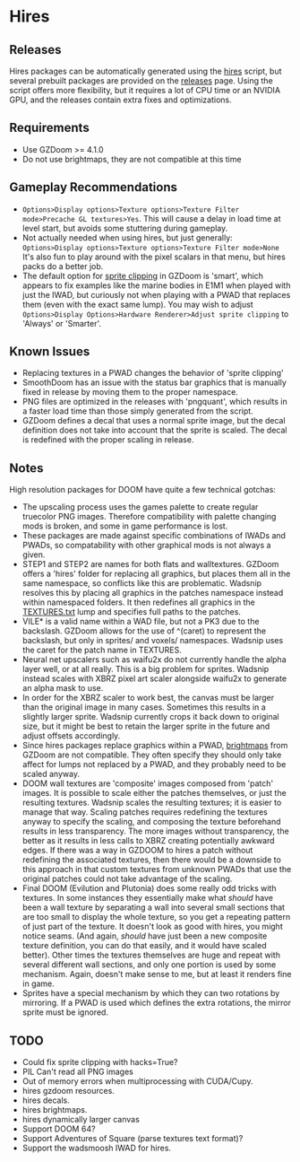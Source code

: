 # Hires

## Releases
Hires packages can be automatically generated using the [hires](hires.py) script, but several prebuilt packages are provided on the [releases](https://github.com/kcghost/wadsnip/releases) page.
Using the script offers more flexibility, but it requires a lot of CPU time or an NVIDIA GPU, and the releases contain extra fixes and optimizations.

## Requirements
* Use GZDoom >= 4.1.0
* Do not use brightmaps, they are not compatible at this time

## Gameplay Recommendations
* `Options>Display options>Texture options>Texture Filter mode>Precache GL textures>Yes`. This will cause a delay in load time at level start, but avoids some stuttering during gameplay.
* Not actually needed when using hires, but just generally: `Options>Display options>Texture options>Texture Filter mode>None`
It's also fun to play around with the pixel scalars in that menu, but hires packs do a better job.
* The default option for [sprite clipping](https://zdoom.org/wiki/OpenGL_options) in GZDoom is 'smart', which appears to fix examples like the marine bodies in E1M1 when played with just the IWAD, but curiously not when playing with a PWAD that replaces them (even with the exact same lump). You may wish to adjust `Options>Display Options>Hardware Renderer>Adjust sprite clipping` to 'Always' or 'Smarter'.

## Known Issues
* Replacing textures in a PWAD changes the behavior of 'sprite clipping'
* SmoothDoom has an issue with the status bar graphics that is manually fixed in release by moving them to the proper namespace.
* PNG files are optimized in the releases with 'pngquant', which results in a faster load time than those simply generated from the script.
* GZDoom defines a decal that uses a normal sprite image, but the decal definition does not take into account that the sprite is scaled. The decal is redefined with the proper scaling in release.

## Notes
High resolution packages for DOOM have quite a few technical gotchas:
* The upscaling process uses the games palette to create regular truecolor PNG images. Therefore compatibility with palette changing mods is broken, and some in game performance is lost.
* These packages are made against specific combinations of IWADs and PWADs, so compatability with other graphical mods is not always a given.
* STEP1 and STEP2 are names for both flats and walltextures. GZDoom offers a 'hires' folder for replacing all graphics, but places them all in the same namespace, so conflicts like this are problematic. Wadsnip resolves this by placing all graphics in the patches namespace instead within namespaced folders. It then redefines all graphics in the [TEXTURES.txt](https://zdoom.org/wiki/TEXTURES) lump and specifies full paths to the patches.
* VILE\* is a valid name within a WAD file, but not a PK3 due to the backslash. GZDoom allows for the use of ^(caret) to represent the backslash, but only in sprites/ and voxels/ namespaces. Wadsnip uses the caret for the patch name in TEXTURES.
* Neural net upscalers such as waifu2x do not currently handle the alpha layer well, or at all really. This is a big problem for sprites. Wadsnip instead scales with XBRZ pixel art scaler alongside waifu2x to generate an alpha mask to use.
* In order for the XBRZ scaler to work best, the canvas must be larger than the original image in many cases. Sometimes this results in a slightly larger sprite. Wadsnip currently crops it back down to original size, but it might be best to retain the larger sprite in the future and adjust offsets accordingly.
* Since hires packages replace graphics within a PWAD, [brightmaps](https://zdoom.org/wiki/GLDEFS#Brightmaps) from GZDoom are not compatible. They often specify they should only take affect for lumps not replaced by a PWAD, and they probably need to be scaled anyway.
* DOOM wall textures are 'composite' images composed from 'patch' images. It is possible to scale either the patches themselves, or just the resulting textures. Wadsnip scales the resulting textures; it is easier to manage that way. Scaling patches requires redefining the textures anyway to specify the scaling, and composing the texture beforehand results in less transparency. The more images without transparency, the better as it results in less calls to XBRZ creating potentially awkward edges. If there was a way in GZDOOM to hires a patch without redefining the associated textures, then there would be a downside to this approach in that custom textures from unknown PWADs that use the original patches could not take advantage of the scaling.
* Final DOOM (Evilution and Plutonia) does some really odd tricks with textures. In some instances they essentially make what *should* have been a wall texture by separating a wall into several small sections that are too small to display the whole texture, so you get a repeating pattern of just part of the texture. It doesn't look as good with hires, you might notice seams. (And again, *should* have just been a new composite texture definition, you can do that easily, and it would have scaled better). Other times the textures themselves are huge and repeat with several different wall sections, and only one portion is used by some mechanism. Again, doesn't make sense to me, but at least it renders fine in game.
* Sprites have a special mechanism by which they can two rotations by mirroring. If a PWAD is used which defines the extra rotations, the mirror sprite must be ignored.

## TODO
* Could fix sprite clipping with hacks=True?
* PIL Can't read all PNG images
* Out of memory errors when multiprocessing with CUDA/Cupy.
* hires gzdoom resources.
* hires decals.
* hires brightmaps.
* hires dynamically larger canvas
* Support DOOM 64?
* Support Adventures of Square (parse textures text format)?
* Support the wadsmoosh IWAD for hires.

